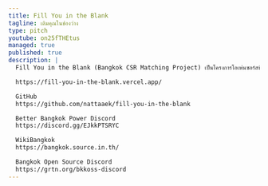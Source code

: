 ```yaml
---
title: Fill You in the Blank
tagline: เติมคุณในช่องว่าง
type: pitch
youtube: on25fTHEtus
managed: true
published: true
description: |
  Fill You in the Blank (Bangkok CSR Matching Project) เป็นโครงการโอเพ่นซอร์สที่มุ่งเชื่อมโยงกิจกรรม CSR กับนโยบายนายกเทศมนตรีของกรุงเทพมหานครและเป้าหมายการพัฒนาที่ยั่งยืนขององค์การสหประชาชาติ

  https://fill-you-in-the-blank.vercel.app/

  GitHub
  https://github.com/nattaaek/fill-you-in-the-blank

  Better Bangkok Power Discord
  https://discord.gg/EJkkPTSRYC

  WikiBangkok
  https://bangkok.source.in.th/

  Bangkok Open Source Discord
  https://grtn.org/bkkoss-discord
---
```

